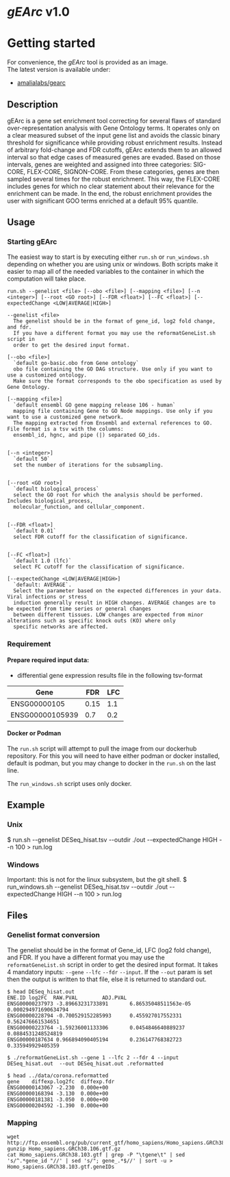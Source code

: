 # *gEArc* v1.0

# Getting started
For convenience, the *gEArc* tool is provided as an image. <br>
The latest version is available under:<br>
- [amalialabs/gearc](https://github.com/amalialabs/gearc)


## Description
gEArc is a gene set enrichment tool correcting for several flaws of standard over-representation analysis with Gene Ontology terms. It operates only on a clear measured subset of the input gene list and avoids the classic binary threshold for significance while providing robust enrichment results. Instead of arbitrary fold-change and FDR cutoffs, gEArc extends them to an allowed interval so that edge cases of measured genes are evaded. Based on those intervals, genes are weighted and assigned into three categories: SIG-CORE, FLEX-CORE, SIGNON-CORE. From these categories, genes are then sampled several times for the robust enrichment. This way, the FLEX-CORE includes genes for which no clear statement about their relevance for the enrichment can be made. In the end, the robust enrichment provides the user with significant GOO terms enriched at a default 95% quantile.


## Usage

### Starting gEArc
The easiest way to start is by executing either `run.sh` or `run_windows.sh`
depending on whether you are using unix or windows. Both scripts make it easier
to map all of the needed variables to the container in which the computation will
take place.

	run.sh --genelist <file> [--obo <file>] [--mapping <file>] [--n <integer>] [--root <GO root>] [--FDR <float>] [--FC <float>] [--expectedChange <LOW|AVERAGE|HIGH>]

    --genelist <file>
      The genelist should be in the format of gene_id, log2 fold change, and fdr.
      If you have a different format you may use the reformatGeneList.sh script in
      order to get the desired input format.

    [--obo <file>]
      `default go-basic.obo from Gene ontology`
	  obo file containing the GO DAG structure. Use only if you want to use a customized ontology.
      Make sure the format corresponds to the obo specification as used by Gene Ontology.

    [--mapping <file>]
      `default ensembl GO gene mapping release 106 - human`
	  mapping file containing Gene to GO Node mappings. Use only if you want to use a customized gene network.
      The mapping extracted from Ensembl and external references to GO. File format is a tsv with the columns:
      ensembl_id, hgnc, and pipe (|) separated GO_ids.


    [--n <integer>]
      `default 50`
	  set the number of iterations for the subsampling.


    [--root <GO root>]
      `default biological_process`
	  select the GO root for which the analysis should be performed. Includes biological_process,
      molecular_function, and cellular_component.


    [--FDR <float>]
      `default 0.01`
	  select FDR cutoff for the classification of significance.


    [--FC <float>]
	  `default 1.0 (lfc)`
      select FC cutoff for the classification of significance.

    [--expectedChange <LOW|AVERAGE|HIGH>]
      `default: AVERAGE`.
	  Select the parameter based on the expected differences in your data. Viral infections or stress
      induction generally result in HIGH changes. AVERAGE changes are to be expected from time series or general changes
      between different tissues. LOW changes are expected from minor alterations such as specific knock outs (KO) where only
      specific networks are affected.

### Requirement ###
#### Prepare required input data: <br>
- differential gene expression results file in the following tsv-format <br>

Gene   |  FDR    |  LFC
-------------|-------|-----
ENSG00000105     |  0.15   |  1.1
ENSG00000105939  |  0.7    |  0.2

#### Docker or Podman
The `run.sh` script will attempt to pull the image from our dockerhub repository.
For this you will need to have either podman or docker installed, default is podman, but you may change to docker in the `run.sh` on the last line.

The `run_windows.sh` script uses only docker.


## Example
### Unix
$ run.sh --genelist DESeq_hisat.tsv --outdir ./out --expectedChange HIGH --n 100 > run.log

### Windows
Important: this is not for the linux subsystem, but the git shell.
$ run_windows.sh --genelist DESeq_hisat.tsv --outdir ./out --expectedChange HIGH --n 100 > run.log



## Files

### Genelist format conversion
The genelist should be in the format of Gene_id, LFC (log2 fold change), and FDR.
If you have a different format you may use the `reformatGeneList.sh` script in order to get the desired input format.
It takes 4 mandatory inputs: `--gene` `--lfc` `--fdr` `--input`.
If the `--out` param is set then the output is written to that file, else
it is returned to standard out.
```shell script
$ head DESeq_hisat.out 
ENE.ID log2FC  RAW.PVAL        ADJ.PVAL
ENSG00000237973 -3.89663231733891       6.86535048511563e-05    0.000294971690634794
ENSG00000228794 -0.700529152285993      0.455927017552331       0.562476661534651
ENSG00000223764 -1.59236001133306       0.0454846640889237      0.0884531248524819
ENSG00000187634 0.966894090405194       0.236147768382723       0.335949929405359

$ ./reformatGeneList.sh --gene 1 --lfc 2 --fdr 4 --input DESeq_hisat.out  --out DESeq_hisat.out .reformatted

$ head ../data/corona.reformatted 
gene    diffexp.log2fc  diffexp.fdr
ENSG00000143067 -2.230  0.000e+00
ENSG00000168394 -3.130  0.000e+00
ENSG00000181381 -3.050  0.000e+00
ENSG00000204592 -1.390  0.000e+00
```

### Mapping
    wget http://ftp.ensembl.org/pub/current_gtf/homo_sapiens/Homo_sapiens.GRCh38.106.gtf.gz
    gunzip Homo_sapiens.GRCh38.106.gtf.gz
    cat Homo_sapiens.GRCh38.103.gtf | grep -P "\tgene\t" | sed 's/^.*gene_id "//' | sed 's/"; gene_.*$//' | sort -u > Homo_sapiens.GRCh38.103.gtf.geneIDs
